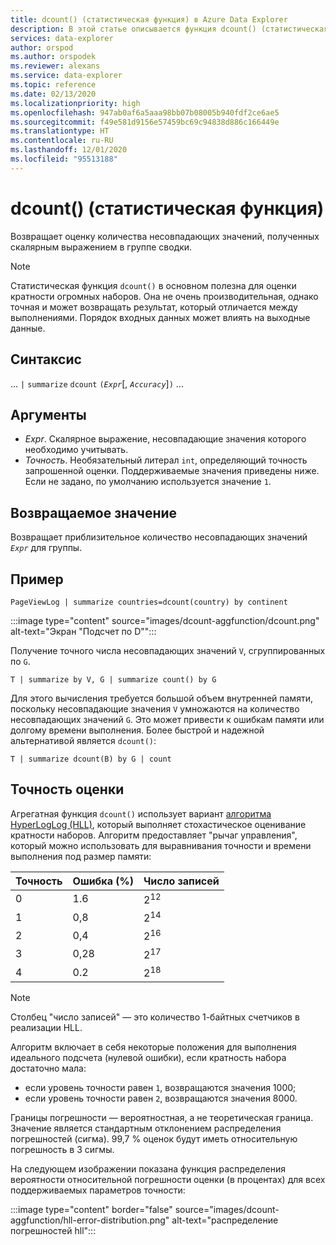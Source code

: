```yaml
---
title: dcount() (статистическая функция) в Azure Data Explorer
description: В этой статье описывается функция dcount() (статистическая функция) в Azure Data Explorer.
services: data-explorer
author: orspod
ms.author: orspodek
ms.reviewer: alexans
ms.service: data-explorer
ms.topic: reference
ms.date: 02/13/2020
ms.localizationpriority: high
ms.openlocfilehash: 947ab0af6a5aaa98bb07b08005b940fdf2ce6ae5
ms.sourcegitcommit: f49e581d9156e57459bc69c94838d886c166449e
ms.translationtype: HT
ms.contentlocale: ru-RU
ms.lasthandoff: 12/01/2020
ms.locfileid: "95513188"
---
```

# <a name="dcount-aggregation-function"></a>dcount() (статистическая функция)

Возвращает оценку количества несовпадающих значений, полученных скалярным выражением в группе сводки.

> [!NOTE]
> Статистическая функция `dcount()` в основном полезна для оценки кратности огромных наборов. Она не очень производительная, однако точная и может возвращать результат, который отличается между выполнениями. Порядок входных данных может влиять на выходные данные.

## <a name="syntax"></a>Синтаксис

... `|` `summarize` `dcount` `(`*`Expr`*[, *`Accuracy`*]`)` ...

## <a name="arguments"></a>Аргументы

* *Expr*. Скалярное выражение, несовпадающие значения которого необходимо учитывать.
* *Точность*. Необязательный литерал `int`, определяющий точность запрошенной оценки. Поддерживаемые значения приведены ниже. Если не задано, по умолчанию используется значение `1`.

## <a name="returns"></a>Возвращаемое значение

Возвращает приблизительное количество несовпадающих значений *`Expr`* для группы.

## <a name="example"></a>Пример

```kusto
PageViewLog | summarize countries=dcount(country) by continent
```

:::image type="content" source="images/dcount-aggfunction/dcount.png" alt-text="Экран &quot;Подсчет по D&quot;":::

Получение точного числа несовпадающих значений `V`, сгруппированных по `G`.

```kusto
T | summarize by V, G | summarize count() by G
```

Для этого вычисления требуется большой объем внутренней памяти, поскольку несовпадающие значения `V` умножаются на количество несовпадающих значений `G`.
Это может привести к ошибкам памяти или долгому времени выполнения. 
Более быстрой и надежной альтернативой является `dcount()`:

```kusto
T | summarize dcount(B) by G | count
```

## <a name="estimation-accuracy"></a>Точность оценки

Агрегатная функция `dcount()` использует вариант [алгоритма HyperLogLog (HLL)](https://en.wikipedia.org/wiki/HyperLogLog), который выполняет стохастическое оценивание кратности наборов. Алгоритм предоставляет "рычаг управления", который можно использовать для выравнивания точности и времени выполнения под размер памяти:

|Точность|Ошибка (%)|Число записей   |
|--------|---------|--------------|
|       0|      1.6|2<sup>12</sup>|
|       1|      0,8|2<sup>14</sup>|
|       2|      0,4|2<sup>16</sup>|
|       3|     0,28|2<sup>17</sup>|
|       4|      0.2|2<sup>18</sup>|

> [!NOTE]
> Столбец "число записей" — это количество 1-байтных счетчиков в реализации HLL.

Алгоритм включает в себя некоторые положения для выполнения идеального подсчета (нулевой ошибки), если кратность набора достаточно мала:
* если уровень точности равен `1`, возвращаются значения 1000;
* если уровень точности равен `2`, возвращаются значения 8000.

Границы погрешности — вероятностная, а не теоретическая граница. Значение является стандартным отклонением распределения погрешностей (сигма). 99,7 % оценок будут иметь относительную погрешность в 3 сигмы.

На следующем изображении показана функция распределения вероятности относительной погрешности оценки (в процентах) для всех поддерживаемых параметров точности:

:::image type="content" border="false" source="images/dcount-aggfunction/hll-error-distribution.png" alt-text="распределение погрешностей hll":::
